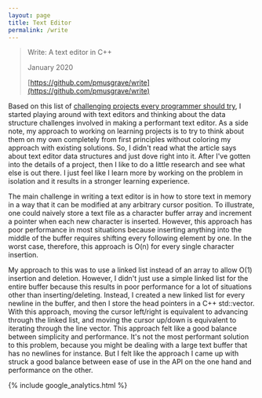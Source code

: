 ```yaml
---
layout: page
title: Text Editor
permalink: /write
---
```


> Write: A text editor in C++
>
> January 2020
>
> [https://github.com/pmusgrave/write](https://github.com/pmusgrave/write)

Based on this list of [challenging projects every programmer should try](http://web.eecs.utk.edu/~azh/blog/challengingprojects.html), I started playing around with text editors and thinking about the data structure challenges involved in making a performant text editor. As a side note, my approach to working on learning projects is to try to think about them on my own completely from first principles without coloring my approach with existing solutions. So, I didn't read what the article says about text editor data structures and just dove right into it. After I've gotten into the details of a project, then I like to do a little research and see what else is out there. I just feel like I learn more by working on the problem in isolation and it results in a stronger learning experience.

The main challenge in writing a text editor is in how to store text in memory in a way that it can be modified at any arbitrary cursor position. To illustrate, one could naively store a text file as a character buffer array and increment a pointer when each new character is inserted. However, this approach has poor performance in most situations because inserting anything into the middle of the buffer requires shifting every following element by one. In the worst case, therefore, this approach is O(n) for every single character insertion.

My approach to this was to use a linked list instead of an array to allow O(1) insertion and deletion. However, I didn't just use a simple linked list for the entire buffer because this results in poor performance for a lot of situations other than inserting/deleting. Instead, I created a new linked list for every newline in the buffer, and then I store the head pointers in a C++ std::vector. With this approach, moving the cursor left/right is equivalent to advancing through the linked list, and moving the cursor up/down is equivalent to iterating through the line vector. This approach felt like a good balance between simplicity and performance. It's not the most performant solution to this problem, because you might be dealing with a large text buffer that has no newlines for instance. But I felt like the approach I came up with struck a good balance between ease of use in the API on the one hand and performance on the other.

{% include google_analytics.html %}
